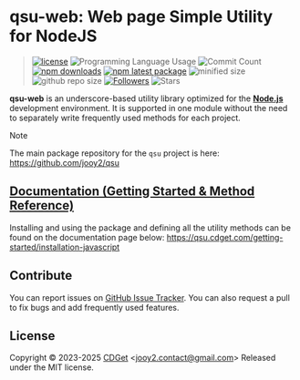 # qsu-web: Web page Simple Utility for NodeJS

> [![license](https://img.shields.io/badge/license-MIT-blue.svg)](https://github.com/jooy2/qsu-web/blob/main/LICENSE) ![Programming Language Usage](https://img.shields.io/github/languages/top/jooy2/qsu-web) ![Commit Count](https://img.shields.io/github/commit-activity/y/jooy2/qsu-web) [![npm downloads](https://img.shields.io/npm/dm/qsu-web.svg)](https://www.npmjs.com/package/qsu-web) [![npm latest package](https://img.shields.io/npm/v/qsu-web/latest.svg)](https://www.npmjs.com/package/qsu-web) ![minified size](https://img.shields.io/bundlephobia/min/qsu-web) ![github repo size](https://img.shields.io/github/repo-size/jooy2/qsu-web) [![Followers](https://img.shields.io/github/followers/jooy2?style=social)](https://github.com/jooy2) ![Stars](https://img.shields.io/github/stars/jooy2/qsu-web?style=social)

**qsu-web** is an underscore-based utility library optimized for the **[Node.js](https://nodejs.org)** development environment. It is supported in one module without the need to separately write frequently used methods for each project.

> [!NOTE]
>
> The main package repository for the `qsu` project is here: https://github.com/jooy2/qsu

## [Documentation (Getting Started & Method Reference)](https://qsu.cdget.com/getting-started/installation-javascript)

Installing and using the package and defining all the utility methods can be found on the documentation page below: https://qsu.cdget.com/getting-started/installation-javascript

## Contribute

You can report issues on [GitHub Issue Tracker](https://github.com/jooy2/qsu-web/issues). You can also request a pull to fix bugs and add frequently used features.

## License

Copyright © 2023-2025 [CDGet](https://cdget.com) <[jooy2.contact@gmail.com](mailto:jooy2.contact@gmail.com)> Released under the MIT license.
